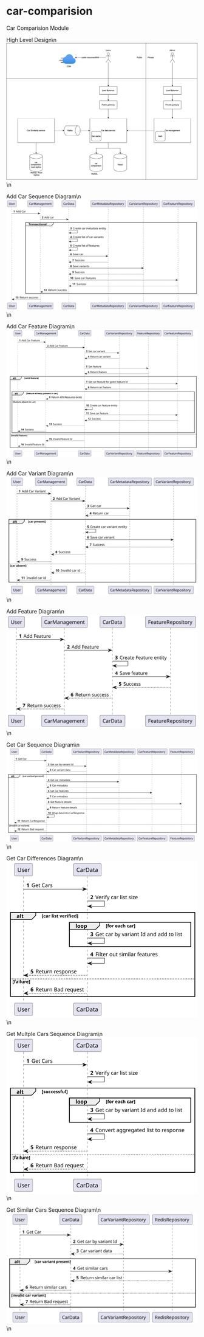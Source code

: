 # car-comparision
Car Comparision Module

High Level Design\n
![](sequences/images/Car_Management_HLD.svg)\n

Add Car Sequence Diagram\n
![](sequences/images/AddCar.svg)\n

Add Car Feature Diagram\n
![](sequences/images/AddCarFeature.svg)\n

Add Car Variant Diagram\n
![](sequences/images/AddCarVariant.svg)\n

Add Feature Diagram\n
![](sequences/images/AddFeature.svg)\n

Get Car Sequence Diagram\n
![](sequences/images/GetCar.svg)\n

Get Car Differences Diagram\n
![](sequences/images/GetCarDifferences.svg)\n

Get Multple Cars Sequence Diagram\n
![](sequences/images/GetMultipleCars.svg)\n

Get Similar Cars Sequence Diagram\n
![](sequences/images/GetSimilarCars.svg)\n

